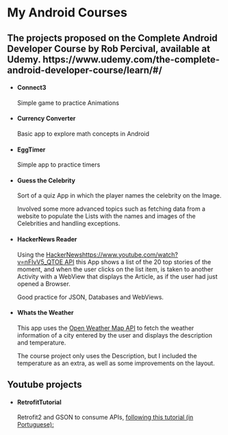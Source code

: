<h1>My Android Courses</h1>

<h2>The projects proposed on the Complete Android Developer Course by Rob Percival, available at Udemy.
https://www.udemy.com/the-complete-android-developer-course/learn/#/</h2>

<ul>
  <li><h4>Connect3</h4></li>
    <p>Simple game to practice Animations</p>
  <li><h4>Currency Converter</h4></li>
    <p>Basic app to explore math concepts in Android</p>
  <li><h4>EggTimer</h4></li>
    <p>Simple app to practice timers</p>
  <li><h4>Guess the Celebrity</h4></li>
    <p>Sort of a quiz App in which the player names the celebrity on the Image.</p>
    <p>Involved some more advanced topics such as fetching data from a website to populate the Lists with the names and images of the Celebrities and handling exceptions.</p>
  <li><h4>HackerNews Reader</h4></li>
    <p>Using the <a href="https://github.com/HackerNews/API" target="_blank">HackerNewshttps://www.youtube.com/watch?v=nFIvV5_QTOE API</a> this App shows a list of the 20 top stories of the moment, and when the user clicks on the list item, is taken to another Activity with a WebView that displays the Article, as if the user had just opened a Browser.</p>
    <p>Good practice for JSON, Databases and WebViews.</p>
  <li><h4>Whats the Weather</h4></li>
    <p>This app uses the <a href="http://openweathermap.org/api" target="_blank">Open Weather Map API</a> to fetch the weather information of a city entered by the user and displays the description and temperature.</p>
    <p>The course project only uses the Description, but I included the temperature as an extra, as well as some improvements on the layout.</p>
    
</ul>

<h2>Youtube projects</h2>
<ul>
  <li><h4>RetrofitTutorial</h4></li>
    <p>Retrofit2 and GSON to consume APIs, <a href='https://www.youtube.com/watch?v=nFIvV5_QTOE'>following this tutorial (in Portuguese):</a></p>
</ul>
